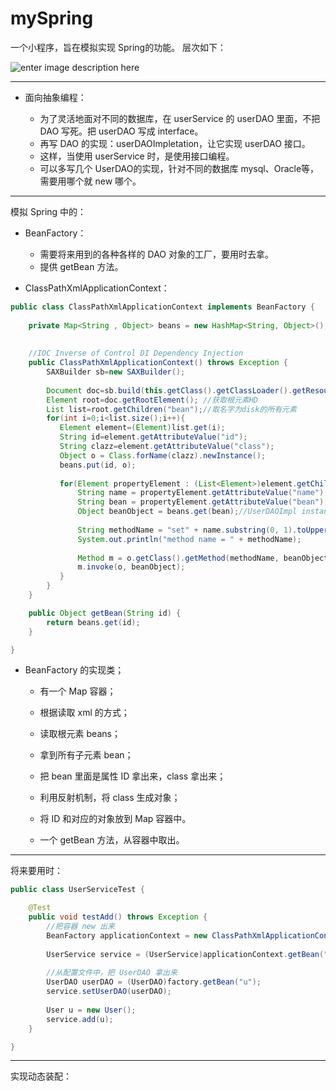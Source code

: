 # mySpring


一个小程序，旨在模拟实现 Spring的功能。
层次如下：

![enter image description here](http://oimbmvqt3.bkt.clouddn.com/%E6%9E%B6%E6%9E%84.PNG)

---

- 面向抽象编程：

   - 为了灵活地面对不同的数据库，在 userService 的 userDAO 里面，不把 DAO 写死。把 userDAO 写成 interface。
   - 再写 DAO 的实现：userDAOImpletation，让它实现 userDAO 接口。
   - 这样，当使用 userService 时，是使用接口编程。
   - 可以多写几个 UserDAO的实现，针对不同的数据库 mysql、Oracle等，需要用哪个就 new 哪个。

---

模拟 Spring 中的：
 
- BeanFactory：

   - 需要将来用到的各种各样的 DAO  对象的工厂，要用时去拿。
   - 提供 getBean 方法。

- ClassPathXmlApplicationContext：

```java
public class ClassPathXmlApplicationContext implements BeanFactory {
	
	private Map<String , Object> beans = new HashMap<String, Object>();
	
	
	//IOC Inverse of Control DI Dependency Injection
	public ClassPathXmlApplicationContext() throws Exception {
		SAXBuilder sb=new SAXBuilder();
	    
	    Document doc=sb.build(this.getClass().getClassLoader().getResourceAsStream("beans.xml")); //构造文档对象
	    Element root=doc.getRootElement(); //获取根元素HD
	    List list=root.getChildren("bean");//取名字为disk的所有元素
	    for(int i=0;i<list.size();i++){
	       Element element=(Element)list.get(i);
	       String id=element.getAttributeValue("id");
	       String clazz=element.getAttributeValue("class");
	       Object o = Class.forName(clazz).newInstance();
	       beans.put(id, o);
	       
	       for(Element propertyElement : (List<Element>)element.getChildren("property")) {
	    	   String name = propertyElement.getAttributeValue("name"); //userDAO
	    	   String bean = propertyElement.getAttributeValue("bean"); //u
	    	   Object beanObject = beans.get(bean);//UserDAOImpl instance
	    	   
	    	   String methodName = "set" + name.substring(0, 1).toUpperCase() + name.substring(1);
	    	   System.out.println("method name = " + methodName);
	    	   
	    	   Method m = o.getClass().getMethod(methodName, beanObject.getClass().getInterfaces()[0]);
	    	   m.invoke(o, beanObject);
	       }	       
	    }  	  
	}

	public Object getBean(String id) {
		return beans.get(id);
	}

}

```

- BeanFactory 的实现类；
   - 有一个 Map  容器；
   - 根据读取 xml 的方式；
   - 读取根元素 beans；
   - 拿到所有子元素 bean；
   - 把 bean 里面是属性 ID 拿出来，class 拿出来；
   - 利用反射机制，将 class 生成对象；
   - 将 ID  和对应的对象放到 Map 容器中。

   - 一个 getBean 方法，从容器中取出。

---

将来要用时：

```java
public class UserServiceTest {

	@Test
	public void testAdd() throws Exception {
	    //把容器 new 出来
		BeanFactory applicationContext = new ClassPathXmlApplicationContext();
				
		UserService service = (UserService)applicationContext.getBean("userService");
		
		//从配置文件中，把 UserDAO 拿出来 		
		UserDAO userDAO = (UserDAO)factory.getBean("u");
		service.setUserDAO(userDAO);
		
		User u = new User();
		service.add(u);
	}

}
```

----------

实现动态装配：

 


